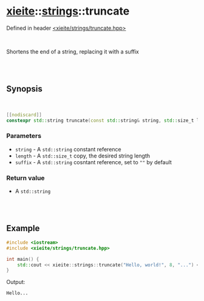 # [xieite](../xieite.md)::[strings](../strings.md)::truncate
Defined in header [<xieite/strings/truncate.hpp>](../../include/xieite/strings/truncate.hpp)

<br/>

Shortens the end of a string, replacing it with a suffix

<br/><br/>

## Synopsis

<br/>

```cpp
[[nodiscard]]
constexpr std::string truncate(const std::string& string, std::size_t length, const std::string& suffix = "") noexcept;
```
### Parameters
- `string` - A `std::string` constant reference
- `length` - A `std::size_t` copy, the desired string length
- `suffix` - A `std::string` cosntant reference, set to `""` by default
### Return value
- A `std::string`

<br/><br/>

## Example
```cpp
#include <iostream>
#include <xieite/strings/truncate.hpp>

int main() {
	std::cout << xieite::strings::truncate("Hello, world!", 8, "...") << '\n';
}
```
Output:
```
Hello...
```
